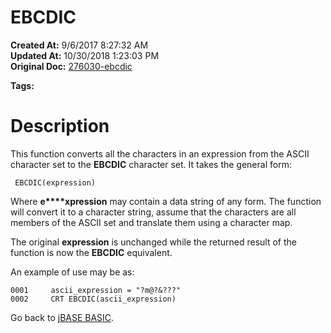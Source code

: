# EBCDIC

**Created At:** 9/6/2017 8:27:32 AM  
**Updated At:** 10/30/2018 1:23:03 PM  
**Original Doc:** [276030-ebcdic](https://docs.jbase.com/36868-jbase-basic/276030-ebcdic)  

**Tags:**
<badge text='character conversion' vertical='middle' />

# Description

This function converts all the characters in an expression from the ASCII character set to the **EBCDIC** character set. It takes the general form:

```
 EBCDIC(expression)
```

Where **e****xpression** may contain a data string of any form. The function will convert it to a character string, assume that the characters are all members of the ASCII set and translate them using a character map.

The original **expression** is unchanged while the returned result of the function is now the **EBCDIC** equivalent.

An example of use may be as:

```
0001     ascii_expression = "?m@?&???"
0002     CRT EBCDIC(ascii_expression)
```



Go back to [jBASE BASIC](./../jbase-basic-programmers-reference-guide).
